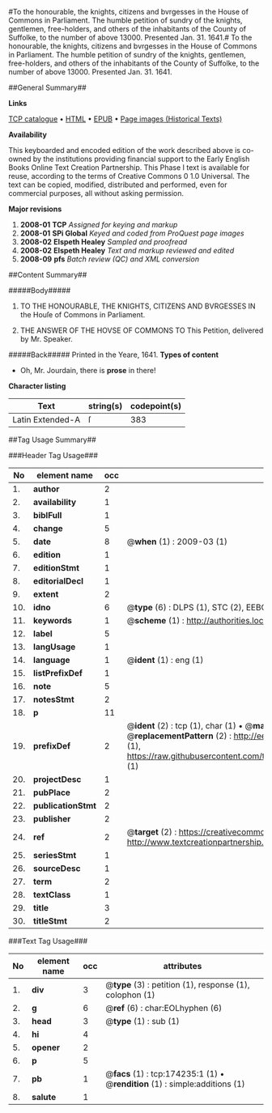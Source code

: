#To the honourable, the knights, citizens and bvrgesses in the House of Commons in Parliament. The humble petition of sundry of the knights, gentlemen, free-holders, and others of the inhabitants of the County of Suffolke, to the number of above 13000. Presented Jan. 31. 1641.#
To the honourable, the knights, citizens and bvrgesses in the House of Commons in Parliament. The humble petition of sundry of the knights, gentlemen, free-holders, and others of the inhabitants of the County of Suffolke, to the number of above 13000. Presented Jan. 31. 1641.

##General Summary##

**Links**

[TCP catalogue](http://www.ota.ox.ac.uk/tcp/)  • 
[HTML](http://tei.it.ox.ac.uk/tcp/Texts-HTML/free/B06/B06116.html)  • 
[EPUB](http://tei.it.ox.ac.uk/tcp/Texts-EPUB/free/B06/B06116.epub) • 
[Page images (Historical Texts)](https://data.historicaltexts.jisc.ac.uk/view?pubId=eebo-49521013e&pageId=eebo-49521013e-174235-1)

**Availability**

This keyboarded and encoded edition of the
	       work described above is co-owned by the institutions
	       providing financial support to the Early English Books
	       Online Text Creation Partnership. This Phase I text is
	       available for reuse, according to the terms of Creative
	       Commons 0 1.0 Universal. The text can be copied,
	       modified, distributed and performed, even for
	       commercial purposes, all without asking permission.

**Major revisions**

1. __2008-01__ __TCP__ *Assigned for keying and markup*
1. __2008-01__ __SPi Global__ *Keyed and coded from ProQuest page images*
1. __2008-02__ __Elspeth Healey__ *Sampled and proofread*
1. __2008-02__ __Elspeth Healey__ *Text and markup reviewed and edited*
1. __2008-09__ __pfs__ *Batch review (QC) and XML conversion*

##Content Summary##

#####Body#####

1. TO THE HONOURABLE, THE KNIGHTS, CITIZENS AND BVRGESSES IN the Houſe of Commons in Parliament.

1. THE ANSWER OF THE HOVSE OF COMMONS TO This Petition, delivered by Mr. Speaker.

#####Back#####
Printed in the Yeare, 1641.
**Types of content**

  * Oh, Mr. Jourdain, there is **prose** in there!

**Character listing**


|Text|string(s)|codepoint(s)|
|---|---|---|
|Latin Extended-A|ſ|383|

##Tag Usage Summary##

###Header Tag Usage###

|No|element name|occ|attributes|
|---|---|---|---|
|1.|__author__|2||
|2.|__availability__|1||
|3.|__biblFull__|1||
|4.|__change__|5||
|5.|__date__|8| @__when__ (1) : 2009-03 (1)|
|6.|__edition__|1||
|7.|__editionStmt__|1||
|8.|__editorialDecl__|1||
|9.|__extent__|2||
|10.|__idno__|6| @__type__ (6) : DLPS (1), STC (2), EEBO-CITATION (1), OCLC (1), VID (1)|
|11.|__keywords__|1| @__scheme__ (1) : http://authorities.loc.gov/ (1)|
|12.|__label__|5||
|13.|__langUsage__|1||
|14.|__language__|1| @__ident__ (1) : eng (1)|
|15.|__listPrefixDef__|1||
|16.|__note__|5||
|17.|__notesStmt__|2||
|18.|__p__|11||
|19.|__prefixDef__|2| @__ident__ (2) : tcp (1), char (1)  •  @__matchPattern__ (2) : ([0-9\-]+):([0-9IVX]+) (1), (.+) (1)  •  @__replacementPattern__ (2) : http://eebo.chadwyck.com/downloadtiff?vid=$1&page=$2 (1), https://raw.githubusercontent.com/textcreationpartnership/Texts/master/tcpchars.xml#$1 (1)|
|20.|__projectDesc__|1||
|21.|__pubPlace__|2||
|22.|__publicationStmt__|2||
|23.|__publisher__|2||
|24.|__ref__|2| @__target__ (2) : https://creativecommons.org/publicdomain/zero/1.0/ (1), http://www.textcreationpartnership.org/docs/. (1)|
|25.|__seriesStmt__|1||
|26.|__sourceDesc__|1||
|27.|__term__|2||
|28.|__textClass__|1||
|29.|__title__|3||
|30.|__titleStmt__|2||


###Text Tag Usage###

|No|element name|occ|attributes|
|---|---|---|---|
|1.|__div__|3| @__type__ (3) : petition (1), response (1), colophon (1)|
|2.|__g__|6| @__ref__ (6) : char:EOLhyphen (6)|
|3.|__head__|3| @__type__ (1) : sub (1)|
|4.|__hi__|4||
|5.|__opener__|2||
|6.|__p__|5||
|7.|__pb__|1| @__facs__ (1) : tcp:174235:1 (1)  •  @__rendition__ (1) : simple:additions (1)|
|8.|__salute__|1||

